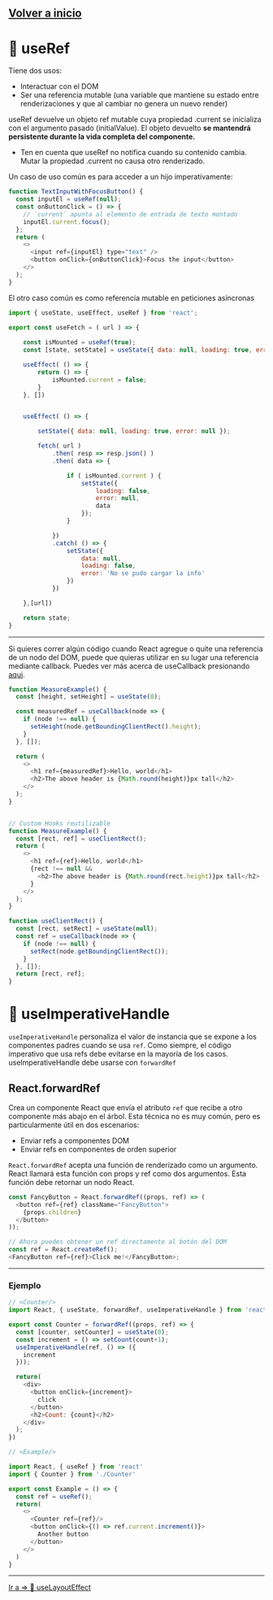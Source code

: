 [Volver a inicio](../../README.md)
---

# 🔗 useRef

Tiene dos usos:
- Interactuar con el DOM
- Ser una referencia mutable (una variable que mantiene su estado entre renderizaciones y que al cambiar no genera un nuevo render)

useRef devuelve un objeto ref mutable cuya propiedad .current se inicializa con el argumento pasado (initialValue). El objeto devuelto **se mantendrá persistente durante la vida completa del componente.**

- Ten en cuenta que useRef no notifica cuando su contenido cambia. Mutar la propiedad .current no causa otro renderizado. 

Un caso de uso común es para acceder a un hijo imperativamente:
```javascript
function TextInputWithFocusButton() {
  const inputEl = useRef(null);
  const onButtonClick = () => {
    // `current` apunta al elemento de entrada de texto montado
    inputEl.current.focus();
  };
  return (
    <>
      <input ref={inputEl} type="text" />
      <button onClick={onButtonClick}>Focus the input</button>
    </>
  );
}
```

El otro caso común es como referencia mutable en peticiones asíncronas
```javascript
import { useState, useEffect, useRef } from 'react';

export const useFetch = ( url ) => {
    
    const isMounted = useRef(true);
    const [state, setState] = useState({ data: null, loading: true, error: null });

    useEffect( () => {
        return () => {
            isMounted.current = false;
        }
    }, [])


    useEffect( () => {

        setState({ data: null, loading: true, error: null });

        fetch( url )
            .then( resp => resp.json() )
            .then( data => {

                if ( isMounted.current ) {
                    setState({
                        loading: false,
                        error: null,
                        data
                    });
                }

            })
            .catch( () => {
                setState({
                    data: null,
                    loading: false,
                    error: 'No se pudo cargar la info'
                })
            })

    },[url])

    return state;
}
```

---

Si quieres correr algún código cuando React agregue o quite una referencia de un nodo del DOM, puede que quieras utilizar en su lugar una referencia mediante callback. Puedes ver más acerca de useCallback presionando [aqui](../06-useCallback-useMemo/useCallback-useMemo.md).

```javascript
function MeasureExample() {
  const [height, setHeight] = useState(0);

  const measuredRef = useCallback(node => {
    if (node !== null) {
      setHeight(node.getBoundingClientRect().height);
    }
  }, []);

  return (
    <>
      <h1 ref={measuredRef}>Hello, world</h1>
      <h2>The above header is {Math.round(height)}px tall</h2>
    </>
  );
}


// Custom Hooks reutilizable
function MeasureExample() {
  const [rect, ref] = useClientRect();
  return (
    <>
      <h1 ref={ref}>Hello, world</h1>
      {rect !== null &&
        <h2>The above header is {Math.round(rect.height)}px tall</h2>
      }
    </>
  );
}

function useClientRect() {
  const [rect, setRect] = useState(null);
  const ref = useCallback(node => {
    if (node !== null) {
      setRect(node.getBoundingClientRect());
    }
  }, []);
  return [rect, ref];
}
```

# 🔻 useImperativeHandle

`useImperativeHandle` personaliza el valor de instancia que se expone a los componentes padres cuando se usa `ref`. Como siempre, el código imperativo que usa refs debe evitarse en la mayoría de los casos. useImperativeHandle debe usarse con `forwardRef`

## React.forwardRef
Crea un componente React que envía el atributo `ref` que recibe a otro componente más abajo en el árbol. Esta técnica no es muy común, pero es particularmente útil en dos escenarios:

- Enviar refs a componentes DOM
- Enviar refs en componentes de orden superior

`React.forwardRef` acepta una función de renderizado como un argumento. React llamará esta función con props y ref como dos argumentos. Esta función debe retornar un nodo React.

```javascript
const FancyButton = React.forwardRef((props, ref) => (
  <button ref={ref} className="FancyButton">
    {props.children}
  </button>
));

// Ahora puedes obtener un ref directamente al botón del DOM
const ref = React.createRef();
<FancyButton ref={ref}>Click me!</FancyButton>;
```
---

### Ejemplo

```javascript
// <Counter/>
import React, { useState, forwardRef, useImperativeHandle } from 'react'

export const Counter = forwardRef((props, ref) => {
  const [counter, setCounter] = useState(0);
  const increment = () => setCount(count+1);
  useImperativeHandle(ref, () => ({
    increment
  }));

  return(
    <div>
      <button onClick={increment}>
        click
      </button>
      <h2>Count: {count}</h2>
    </div>
  );
})

// <Example/>

import React, { useRef } from 'react'
import { Counter } from './Counter'

export const Example = () => {
  const ref = useRef();
  return(
    <>
      <Counter ref={ref}/>
      <button onClick={() => ref.current.increment()}>
        Another button
      </button>
    </>
  )
}
```


---
[Ir a => 🔂 useLayoutEffect](../05-useLayoutEffect/useLayoutEffect.md)